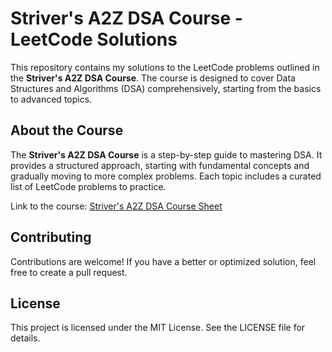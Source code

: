 # Striver's A2Z DSA Course - LeetCode Solutions

This repository contains my solutions to the LeetCode problems outlined in the **Striver's A2Z DSA Course**. The course is designed to cover Data Structures and Algorithms (DSA) comprehensively, starting from the basics to advanced topics.

## About the Course

The **Striver's A2Z DSA Course** is a step-by-step guide to mastering DSA. It provides a structured approach, starting with fundamental concepts and gradually moving to more complex problems. Each topic includes a curated list of LeetCode problems to practice.

Link to the course: [Striver's A2Z DSA Course Sheet](https://takeuforward.org/strivers-a2z-dsa-course/strivers-a2z-dsa-course-sheet-2)

## Contributing

Contributions are welcome! If you have a better or optimized solution, feel free to create a pull request.

## License

This project is licensed under the MIT License. See the LICENSE file for details.
